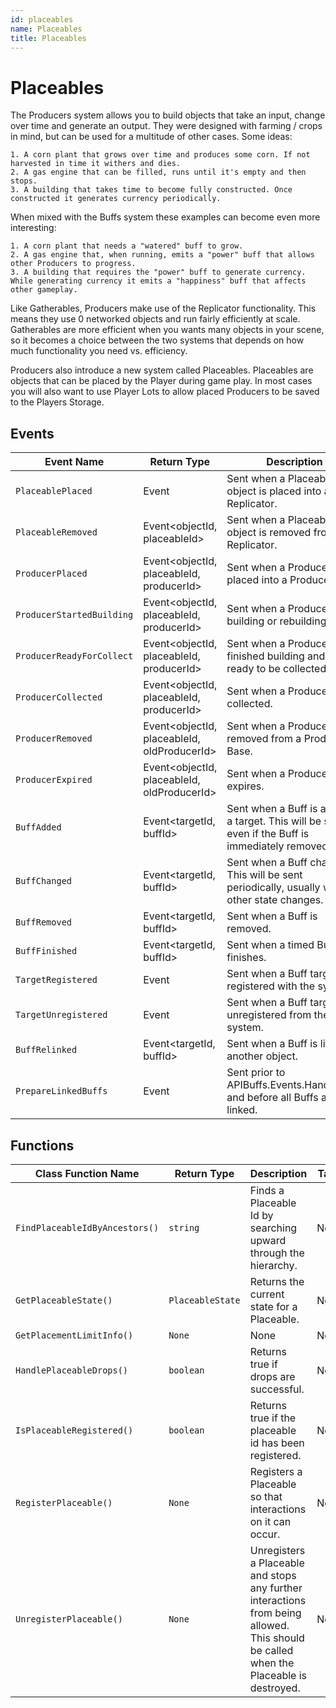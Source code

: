 ```yaml
---
id: placeables
name: Placeables
title: Placeables
---
```


# Placeables

The Producers system allows you to build objects that take an input, change over time and generate an output. They were designed with farming / crops in mind, but can be used for a multitude of other cases. Some ideas:

    1. A corn plant that grows over time and produces some corn. If not harvested in time it withers and dies.
    2. A gas engine that can be filled, runs until it's empty and then stops.
    3. A building that takes time to become fully constructed. Once constructed it generates currency periodically.

When mixed with the Buffs system these examples can become even more interesting:

    1. A corn plant that needs a "watered" buff to grow.
    2. A gas engine that, when running, emits a "power" buff that allows other Producers to progress.
    3. A building that requires the "power" buff to generate currency. While generating currency it emits a "happiness" buff that affects other gameplay.

Like Gatherables, Producers make use of the Replicator functionality. This means they use 0 networked objects and run fairly efficiently at scale. Gatherables are more efficient when you wants many objects in your scene, so it becomes a choice between the two systems that depends on how much functionality you need vs. efficiency.

Producers also introduce a new system called Placeables. Placeables are objects that can be placed by the Player during game play. In most cases you will also want to use Player Lots to allow placed Producers to be saved to the Players Storage.

## Events

| Event Name | Return Type | Description | Tags |
| ---------- | ----------- | ----------- | ---- |
| `PlaceablePlaced` | Event<instance> | Sent when a Placeable object is placed into a Replicator. | Client |
| `PlaceableRemoved` | Event<objectId, placeableId> | Sent when a Placeable object is removed from a Replicator. | Client |
| `ProducerPlaced` | Event<objectId, placeableId, producerId> | Sent when a Producer is placed into a Producer Base. | Client |
| `ProducerStartedBuilding` | Event<objectId, placeableId, producerId> | Sent when a Producer starts building or rebuilding. | Client |
| `ProducerReadyForCollect` | Event<objectId, placeableId, producerId> | Sent when a Producer has finished building and is ready to be collected. | Client |
| `ProducerCollected` | Event<objectId, placeableId, producerId> | Sent when a Producer is collected. | Client |
| `ProducerRemoved` | Event<objectId, placeableId, oldProducerId> | Sent when a Producer is removed from a Producer Base. | Client |
| `ProducerExpired` | Event<objectId, placeableId, oldProducerId> | Sent when a Producer expires. | Client |
| `BuffAdded` | Event<targetId, buffId> | Sent when a Buff is added to a target. This will be sent even if the Buff is immediately removed. | Client |
| `BuffChanged` | Event<targetId, buffId> | Sent when a Buff changes. This will be sent periodically, usually when other state changes. | Client |
| `BuffRemoved` | Event<targetId, buffId> | Sent when a Buff is removed. | Client |
| `BuffFinished` | Event<targetId, buffId> | Sent when a timed Buff finishes. | Client |
| `TargetRegistered` | Event<targetId> | Sent when a Buff target is registered with the system. | Client |
| `TargetUnregistered` | Event<targetId> | Sent when a Buff target is unregistered from the system. | Client |
| `BuffRelinked` | Event<targetId, buffId> | Sent when a Buff is linked to another object. | Client |
| `PrepareLinkedBuffs` | Event<targetId> | Sent prior to APIBuffs.Events.HandleBuffs and before all Buffs are linked. | Client |

## Functions

| Class Function Name | Return Type | Description | Tags |
| ------------------- | ----------- | ----------- | ---- |
| `FindPlaceableIdByAncestors()` | `string` | Finds a Placeable Id by searching upward through the hierarchy. | None |
| `GetPlaceableState()` | `PlaceableState` | Returns the current state for a Placeable. | None |
| `GetPlacementLimitInfo()` | `None` | None | None |
| `HandlePlaceableDrops()` | `boolean` | Returns true if drops are successful. | None |
| `IsPlaceableRegistered()` | `boolean` | Returns true if the placeable id has been registered. | None |
| `RegisterPlaceable()` | `None` | Registers a Placeable so that interactions on it can occur. | None |
| `UnregisterPlaceable()` | `None` | Unregisters a Placeable and stops any further interactions from being allowed. This should be called when the Placeable is destroyed. | None |
